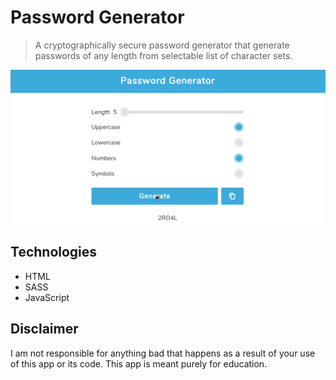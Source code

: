 # Password Generator

> A cryptographically secure password generator that generate passwords of any length from selectable list of character sets. 

![Password Generator Demo](demo/demo.gif)

## Technologies
* HTML
* SASS
* JavaScript

## Disclaimer
I am not responsible for anything bad that happens as a result of your use of this app or its code.
This app is meant purely for education.

